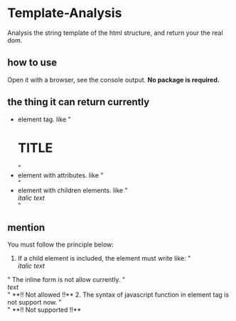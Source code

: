 # Template-Analysis
Analysis the string template of the html structure, and return your the real dom.
## how to use
Open it with a browser, see the console output. **No package is required.**
## the thing it can return currently
- element tag. like "<h1>TITLE</h1>"
- element with attributes. like "<div class="m-t-8"></div>"
- element with children elements. like "<div><i>italic text</i></div>"
## mention
You must follow the principle below:
1. If a child element is included, the element must write like:
  "<div>
    <i>italic text</i>
  </div>"
  The inline form is not allow currently. "<div><i>text</i></div>" **!! Not allowed !!**
2. The syntax of javascript function in element tag is not support now. "<div onclick="() => console.log('do something...')">" **!!  Not supported !!**